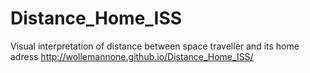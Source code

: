 # Distance_Home_ISS


Visual interpretation of distance between space traveller and its home adress
http://wollemannone.github.io/Distance_Home_ISS/
